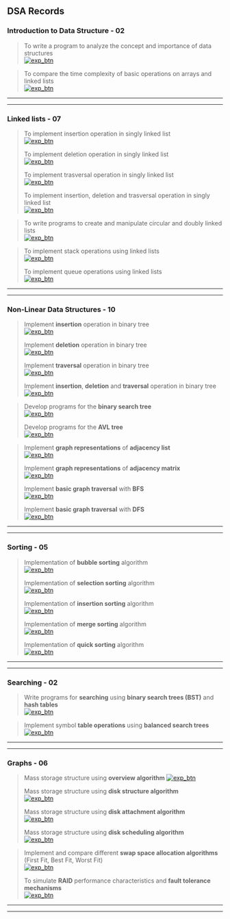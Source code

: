 ## **DSA Records**

### **Introduction to Data Structure - 02**
> To write a program to analyze the concept and importance of data structures  
[![exp_btn](https://img.shields.io/badge/Experiment_01-%23000000.svg?style=for-the-badge&logo=DataStax&logoColor=FF7139)](experiments/1.md)

> To compare the time complexity of basic operations on arrays and linked lists  
[![exp_btn](https://img.shields.io/badge/Experiment_02-%23000000.svg?style=for-the-badge&logo=DataStax&logoColor=FF7139)](experiments/2.md)

---
---

### **Linked lists - 07**
> To implement insertion operation in singly linked list  
[![exp_btn](https://img.shields.io/badge/Experiment_03-%23000000.svg?style=for-the-badge&logo=DataStax&logoColor=FF7139)](experiments/3.md)
>
> To implement deletion operation in singly linked list  
[![exp_btn](https://img.shields.io/badge/Experiment_04-%23000000.svg?style=for-the-badge&logo=DataStax&logoColor=FF7139)](experiments/4.md)
>
> To implement trasversal operation in singly linked list  
[![exp_btn](https://img.shields.io/badge/Experiment_05-%23000000.svg?style=for-the-badge&logo=DataStax&logoColor=FF7139)](experiments/5.md)
>
> To implement insertion, deletion and trasversal operation in singly linked list  
[![exp_btn](https://img.shields.io/badge/Experiment_06-%23000000.svg?style=for-the-badge&logo=DataStax&logoColor=FF7139)](experiments/6.md)

> To write programs to create and manipulate circular and doubly linked lists  
[![exp_btn](https://img.shields.io/badge/Experiment_07-%23000000.svg?style=for-the-badge&logo=DataStax&logoColor=FF7139)](experiments/7.md)

> To implement stack operations using linked lists  
[![exp_btn](https://img.shields.io/badge/Experiment_08-%23000000.svg?style=for-the-badge&logo=DataStax&logoColor=FF7139)](experiments/8.md)
>
> To implement queue operations using linked lists  
[![exp_btn](https://img.shields.io/badge/Experiment_09-%23000000.svg?style=for-the-badge&logo=DataStax&logoColor=FF7139)](experiments/9.md)

---
---

### **Non-Linear Data Structures - 10**
> Implement **insertion** operation in binary tree  
[![exp_btn](https://img.shields.io/badge/Experiment_10-%23000000.svg?style=for-the-badge&logo=DataStax&logoColor=FF7139)](experiments/10.md)
>
> Implement **deletion** operation in binary tree  
[![exp_btn](https://img.shields.io/badge/Experiment_11-%23000000.svg?style=for-the-badge&logo=DataStax&logoColor=FF7139)](experiments/11.md)
>
> Implement **traversal** operation in binary tree  
[![exp_btn](https://img.shields.io/badge/Experiment_12-%23000000.svg?style=for-the-badge&logo=DataStax&logoColor=FF7139)](experiments/12.md)
>
> Implement **insertion**, **deletion** and **traversal** operation in binary tree  
[![exp_btn](https://img.shields.io/badge/Experiment_13-%23000000.svg?style=for-the-badge&logo=DataStax&logoColor=FF7139)](experiments/13.md)

> Develop programs for the **binary search tree**  
[![exp_btn](https://img.shields.io/badge/Experiment_14-%23000000.svg?style=for-the-badge&logo=DataStax&logoColor=FF7139)](experiments/14.md)
>
> Develop programs for the **AVL tree**  
[![exp_btn](https://img.shields.io/badge/Experiment_15-%23000000.svg?style=for-the-badge&logo=DataStax&logoColor=FF7139)](experiments/15.md)


> Implement **graph representations** of **adjacency list**  
[![exp_btn](https://img.shields.io/badge/Experiment_16-%23000000.svg?style=for-the-badge&logo=DataStax&logoColor=FF7139)](experiments/16.md)
>
> Implement **graph representations** of **adjacency matrix**  
[![exp_btn](https://img.shields.io/badge/Experiment_17-%23000000.svg?style=for-the-badge&logo=DataStax&logoColor=FF7139)](experiments/17.md)
>
> Implement **basic graph traversal** with **BFS**  
[![exp_btn](https://img.shields.io/badge/Experiment_18-%23000000.svg?style=for-the-badge&logo=DataStax&logoColor=FF7139)](experiments/18.md)
>
> Implement **basic graph traversal** with **DFS**  
[![exp_btn](https://img.shields.io/badge/Experiment_19-%23000000.svg?style=for-the-badge&logo=DataStax&logoColor=FF7139)](experiments/19.md)

---
---

### **Sorting - 05**
> Implementation of **bubble sorting** algorithm  
[![exp_btn](https://img.shields.io/badge/Experiment_20-%23000000.svg?style=for-the-badge&logo=DataStax&logoColor=FF7139)](experiments/20.md)
>
> Implementation of **selection sorting** algorithm  
[![exp_btn](https://img.shields.io/badge/Experiment_21-%23000000.svg?style=for-the-badge&logo=DataStax&logoColor=FF7139)](experiments/21.md)
>
> Implementation of **insertion sorting** algorithm  
[![exp_btn](https://img.shields.io/badge/Experiment_22-%23000000.svg?style=for-the-badge&logo=DataStax&logoColor=FF7139)](experiments/22.md)
> 
> Implementation of **merge sorting** algorithm  
[![exp_btn](https://img.shields.io/badge/Experiment_23-%23000000.svg?style=for-the-badge&logo=DataStax&logoColor=FF7139)](experiments/23.md)
> 
> Implementation of **quick sorting** algorithm  
[![exp_btn](https://img.shields.io/badge/Experiment_24-%23000000.svg?style=for-the-badge&logo=DataStax&logoColor=FF7139)](experiments/24.md)

---
---

### **Searching - 02**
> Write programs for **searching** using **binary search trees (BST)** and **hash tables**  
[![exp_btn](https://img.shields.io/badge/Experiment_25-%23000000.svg?style=for-the-badge&logo=DataStax&logoColor=FF7139)](experiments/25.md)

> Implement symbol **table operations** using **balanced search trees**  
[![exp_btn](https://img.shields.io/badge/Experiment_26-%23000000.svg?style=for-the-badge&logo=DataStax&logoColor=FF7139)](experiments/26.md)

---
---

### **Graphs - 06**
> Mass storage structure using **overview algorithm**
[![exp_btn](https://img.shields.io/badge/Experiment_27-%23000000.svg?style=for-the-badge&logo=DataStax&logoColor=FF7139)](experiments/27.md)
>
> Mass storage structure using **disk structure algorithm**  
[![exp_btn](https://img.shields.io/badge/Experiment_28-%23000000.svg?style=for-the-badge&logo=DataStax&logoColor=FF7139)](experiments/28.md)
>
> Mass storage structure using **disk attachment algorithm**  
[![exp_btn](https://img.shields.io/badge/Experiment_29-%23000000.svg?style=for-the-badge&logo=DataStax&logoColor=FF7139)](experiments/29.md)
>
> Mass storage structure using **disk scheduling algorithm**  
[![exp_btn](https://img.shields.io/badge/Experiment_30-%23000000.svg?style=for-the-badge&logo=DataStax&logoColor=FF7139)](experiments/30.md)

> Implement and compare different **swap space allocation algorithms** (First Fit, Best Fit, Worst Fit)  
[![exp_btn](https://img.shields.io/badge/Experiment_31-%23000000.svg?style=for-the-badge&logo=DataStax&logoColor=FF7139)](experiments/31.md)
>
> To simulate **RAID** performance characteristics and **fault tolerance mechanisms**  
[![exp_btn](https://img.shields.io/badge/Experiment_32-%23000000.svg?style=for-the-badge&logo=DataStax&logoColor=FF7139)](experiments/32.md)

---
---